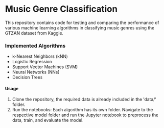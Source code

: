 # Music Genre Classification
This repository contains code for testing and comparing the performance of various machine learning algorithms in classifying music genres using the GTZAN dataset from Kaggle.

### Implemented Algorithms
* k-Nearest Neighbors (kNN)
* Logistic Regression
* Support Vector Machines (SVM)
* Neural Networks (NNs)
* Decision Trees

#### Usage
1. Clone the repository, the required data is already included in the 'data/' folder.
2. Run the notebooks: Each algorithm has its own folder. Navigate to the respective model folder and run the Jupyter notebook to preprocess the data, train, and evaluate the model.
